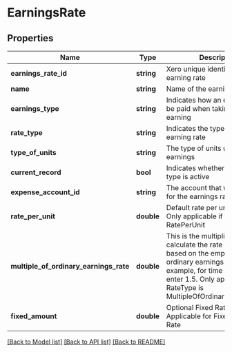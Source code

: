 # EarningsRate

## Properties
Name | Type | Description | Notes
------------ | ------------- | ------------- | -------------
**earnings_rate_id** | **string** | Xero unique identifier for an earning rate | [optional] 
**name** | **string** | Name of the earning rate | 
**earnings_type** | **string** | Indicates how an employee will be paid when taking this type of earning | 
**rate_type** | **string** | Indicates the type of the earning rate | 
**type_of_units** | **string** | The type of units used to record earnings | 
**current_record** | **bool** | Indicates whether an earning type is active | [optional] 
**expense_account_id** | **string** | The account that will be used for the earnings rate | 
**rate_per_unit** | **double** | Default rate per unit (optional). Only applicable if RateType is RatePerUnit | [optional] 
**multiple_of_ordinary_earnings_rate** | **double** | This is the multiplier used to calculate the rate per unit, based on the employee’s ordinary earnings rate. For example, for time and a half enter 1.5. Only applicable if RateType is MultipleOfOrdinaryEarningsRate | [optional] 
**fixed_amount** | **double** | Optional Fixed Rate Amount. Applicable for FixedAmount Rate | [optional] 

[[Back to Model list]](../README.md#documentation-for-models) [[Back to API list]](../README.md#documentation-for-api-endpoints) [[Back to README]](../README.md)


